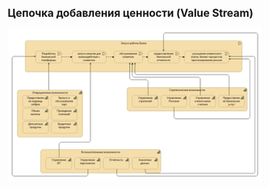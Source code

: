 ## Цепочка добавления ценности (Value Stream)

<img src="../images/value-stream/Value Stream.bmp" alt="">
